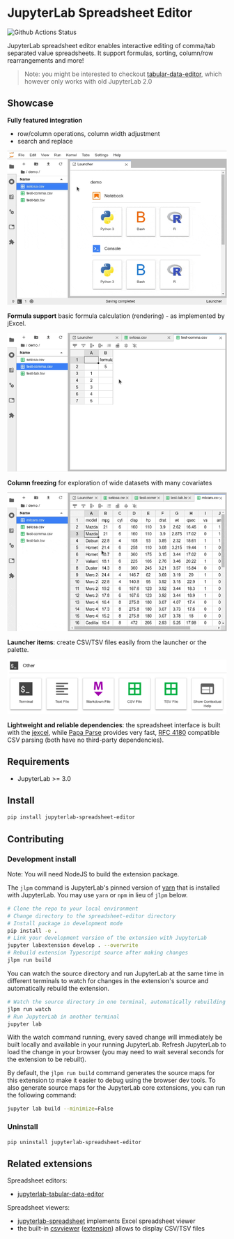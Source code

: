 # JupyterLab Spreadsheet Editor

![Github Actions Status](https://github.com/krassowski/jupyterlab-spreadsheet-editor.git/workflows/Build/badge.svg)

JupyterLab spreadsheet editor enables interactive editing of comma/tab separated value spreadsheets.
It support formulas, sorting, column/row rearrangements and more!

> Note: you might be interested to checkout [tabular-data-editor](https://github.com/jupytercalpoly/jupyterlab-tabular-data-editor), which however only works with old JupyterLab 2.0

## Showcase

**Fully featured integration**

- row/column operations, column width adjustment
- search and replace

![](screenshots/setosa-demo.gif)

**Formula support**
basic formula calculation (rendering) - as implemented by jExcel.

![](screenshots/formula-support.gif)

**Column freezing**
for exploration of wide datasets with many covariates

![](screenshots/freeze-support.gif)

**Launcher items**:
create CSV/TSV files easily from the launcher or the palette.

![](screenshots/launcher.png)

**Lightweight and reliable dependencies**:
the spreadsheet interface is built with the [jexcel](https://github.com/paulhodel/jexcel), while [Papa Parse](https://github.com/mholt/PapaParse) provides very fast, [RFC 4180](https://tools.ietf.org/html/rfc4180) compatible CSV parsing (both have no third-party dependencies).

## Requirements

- JupyterLab >= 3.0

## Install

```bash
pip install jupyterlab-spreadsheet-editor
```

## Contributing

### Development install

Note: You will need NodeJS to build the extension package.

The `jlpm` command is JupyterLab's pinned version of
[yarn](https://yarnpkg.com/) that is installed with JupyterLab. You may use
`yarn` or `npm` in lieu of `jlpm` below.

```bash
# Clone the repo to your local environment
# Change directory to the spreadsheet-editor directory
# Install package in development mode
pip install -e .
# Link your development version of the extension with JupyterLab
jupyter labextension develop . --overwrite
# Rebuild extension Typescript source after making changes
jlpm run build
```

You can watch the source directory and run JupyterLab at the same time in different terminals to watch for changes in the extension's source and automatically rebuild the extension.

```bash
# Watch the source directory in one terminal, automatically rebuilding when needed
jlpm run watch
# Run JupyterLab in another terminal
jupyter lab
```

With the watch command running, every saved change will immediately be built locally and available in your running JupyterLab. Refresh JupyterLab to load the change in your browser (you may need to wait several seconds for the extension to be rebuilt).

By default, the `jlpm run build` command generates the source maps for this extension to make it easier to debug using the browser dev tools. To also generate source maps for the JupyterLab core extensions, you can run the following command:

```bash
jupyter lab build --minimize=False
```

### Uninstall

```bash
pip uninstall jupyterlab-spreadsheet-editor
```

## Related extensions

Spreadsheet editors:

- [jupyterlab-tabular-data-editor](https://github.com/jupytercalpoly/jupyterlab-tabular-data-editor)

Spreadsheet viewers:

- [jupyterlab-spreadsheet](https://github.com/quigleyj97/jupyterlab-spreadsheet) implements Excel spreadsheet viewer
- the built-in [csvviewer](https://github.com/jupyterlab/jupyterlab/tree/master/packages/csvviewer) ([extension](https://github.com/jupyterlab/jupyterlab/tree/master/packages/csvviewer-extension)) allows to display CSV/TSV files
